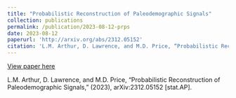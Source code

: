 ```yaml
---
title: "Probabilistic Reconstruction of Paleodemographic Signals"
collection: publications
permalink: /publication/2023-08-12-prps
date: 2023-08-12
paperurl: 'http://arxiv.org/abs/2312.05152'
citation: 'L.M. Arthur, D. Lawrence, and M.D. Price, “Probabilistic Reconstruction of Paleodemographic Signals,” (2023), arXiv:2312.05152 [stat.AP].'
---
```


[View paper here](http://arxiv.org/abs/2312.05152)

L.M. Arthur, D. Lawrence, and M.D. Price, “Probabilistic Reconstruction of Paleodemographic Signals,” (2023), arXiv:2312.05152 [stat.AP].